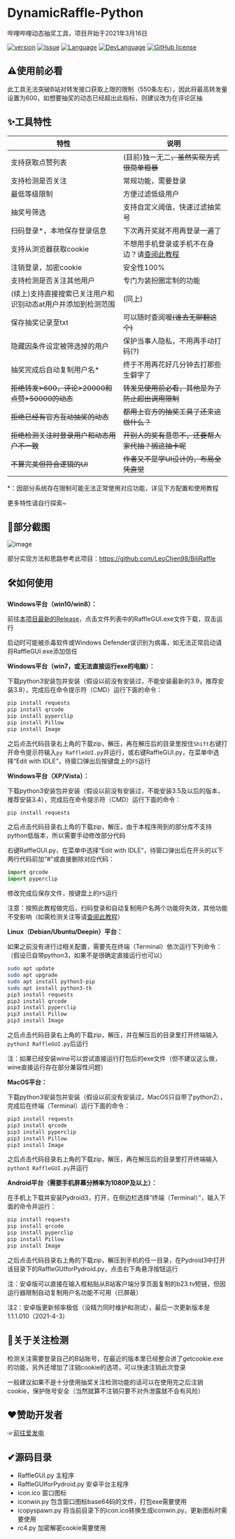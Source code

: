 # DynamicRaffle-Python
哔哩哔哩动态抽奖工具，项目开始于2021年3月16日

[![version](https://img.shields.io/github/v/release/shoyu3/DynamicRaffle-Python.svg?label=最新版本)](https://github.com/shoyu3/DynamicRaffle-Python/releases)
[![Issue](https://img.shields.io/github/issues/shoyu3/DynamicRaffle-Python.svg?label=Issues)](https://github.com/shoyu3/DynamicRaffle-Python/issues)
[![Language](https://img.shields.io/badge/%E8%AF%AD%E8%A8%80-%E4%B8%AD%E6%96%87-brightgreen.svg)](#)
[![DevLanguage](https://img.shields.io/badge/%E5%BC%80%E5%8F%91%E8%AF%AD%E8%A8%80-Python-brightgreen.svg)](#)
[![GitHub license](https://img.shields.io/github/license/shoyu3/DynamicRaffle-Python.svg?label=开源许可)](https://github.com/shoyu3/DynamicRaffle-Python/blob/master/LICENSE)

## ⚠使用前必看

此工具无法突破B站对转发接口获取上限的限制（550条左右），因此将最高转发量设置为600，如想要抽奖的动态已经超出此指标，则建议改为在评论区抽

## ✨工具特性

|特性|说明|
|--------------|---------------|
|支持获取点赞列表|(目前)独一无二~~，虽然实现方式很简单粗暴~~|
|支持检测是否关注|常规功能，需要登录|
|最低等级限制|方便过滤低级用户|
|抽奖号筛选|支持自定义阈值，快速过滤抽奖号|
|扫码登录\*，本地保存登录信息|下次再开奖就不用再登录一遍了|
|支持从浏览器获取cookie|不想用手机登录或手机不在身边？请[查阅此教程](https://bili.fan/blog/archives/25/)|
|注销登录，加密cookie|安全性100%|
|支持检测是否关注其他用户|专门为装扮圈定制的功能|
|(续上)支持直接搜索已关注用户和<br>识别动态at用户并添加到检测范围|(同上)|
|保存抽奖记录至txt|可以随时查阅喔~~(谁去无聊翻这个)~~|
|隐藏因条件设定被筛选掉的用户|保护当事人隐私，不用再手动打码(?)|
|抽奖完成后自动复制用户名\*|终于不用再花好几分钟去打那些生僻字了|
|~~拒绝转发>600，评论>20000和点赞>50000的动态~~|~~转发见使用前必看，其他是为了防止超出调用限制~~|
|~~拒绝已经有官方互动抽奖的动态~~|~~都用上官方的抽奖工具了还来这做什么？~~|
|~~拒绝检测关注时登录用户和动态用户不一致~~|~~开别人的奖有意思不，还要帮人家代抽？搁这抽卡呢~~|
|~~不算完美但符合逻辑的UI~~|~~作者又不是学UI设计的，布局全凭直觉~~|

\*：因部分系统存在限制可能无法正常使用对应功能，详见下方配置和使用教程

更多特性请自行探索~

## 🧱部分截图

![image](https://user-images.githubusercontent.com/75879378/116866639-56d9db80-ac3e-11eb-951a-604d813dff42.png)

<!--
![image](https://user-images.githubusercontent.com/75879378/116789074-ad7cd380-aadf-11eb-890c-37c57a7c3aea.png)
最新版本（1.1.4）：
![图片](https://user-images.githubusercontent.com/75879378/115114829-d4a5b200-9fc3-11eb-915e-d662a2c55319.png)
旧版本（1.1.0）：
![image](https://user-images.githubusercontent.com/75879378/113187997-17f5e600-928c-11eb-94a1-61d03f978f0f.png)
旧版本（1.0.5）：
![截图1](https://user-images.githubusercontent.com/75879378/112523063-4fbae480-8dd9-11eb-879b-3d9a4182fc12.png)
某个旧版：
![截图2](https://user-images.githubusercontent.com/75879378/112303896-cd96c700-8cd7-11eb-9a5a-0de24521d512.png)
-->
部分实现方法和思路参考此项目：https://github.com/LeoChen98/BiliRaffle

## 🛠如何使用

**Windows平台（win10/win8）：**

前往[本项目最新的Release](https://github.com/shoyu3/DynamicRaffle-Python/releases/latest)，点击文件列表中的RaffleGUI.exe文件下载，双击运行

启动时可能被杀毒软件或Windows Defender误识别为病毒，如无法正常启动请将RaffleGUI.exe添加信任

**Windows平台（win7，或无法直接运行exe的电脑）：**

下载python3安装包并安装（假设以前没有安装过，不能安装最新的3.9，推荐安装3.8），完成后在命令提示符（CMD）运行下面的命令：

```bash
pip install requests
pip install qrcode
pip install pyperclip
pip install Pillow
pip install Image
```

之后点击代码目录右上角的下载zip，解压，再在解压后的目录里按住```Shift```右键打开命令提示符输入```py RaffleGUI.py```并运行，或右键RaffleGUI.py，在菜单中选择“Edit with IDLE”，待窗口弹出后按键盘上的```F5```运行

**Windows平台（XP/Vista）：**

下载python3安装包并安装（假设以前没有安装过，不能安装3.5及以后的版本，推荐安装3.4），完成后在命令提示符（CMD）运行下面的命令：

```bash
pip install requests
```

之后点击代码目录右上角的下载zip，解压，由于本程序用到的部分库不支持python低版本，所以需要手动修改部分代码

右键RaffleGUI.py，在菜单中选择“Edit with IDLE”，待窗口弹出后在开头的以下两行代码前加“#”或直接删除对应代码：

```python
import qrcode
import pyperclip
```

修改完成后保存文件，按键盘上的```F5```运行

注意：按照此教程做完后，扫码登录和自动复制用户名两个功能将失效，其他功能不受影响（如需检测关注等请[查阅此教程](https://bili.fan/blog/archives/25/)）

**Linux（Debian/Ubuntu/Deepin）平台：**

如果之前没有进行过相关配置，需要先在终端（Terminal）依次运行下列命令：（假设已自带python3，如果不是很确定直接运行也可以）

```bash
sudo apt update
sudo apt upgrade
sudo apt install python3-pip
sudo apt install python3-tk
pip3 install requests
pip3 install qrcode
pip3 install pyperclip
pip3 install Pillow
pip3 install Image
```

之后点击代码目录右上角的下载zip，解压，并在解压后的目录里打开终端输入```python3 RaffleGUI.py```后运行

注：如果已经安装wine可以尝试直接运行打包后的exe文件（但不建议这么做，wine直接运行存在部分兼容性问题）

**MacOS平台：**

下载python3安装包并安装（假设以前没有安装过，MacOS只自带了python2），完成后在终端（Terminal）运行下面的命令：<!--（如果提示找不到命令在每条的pip后面加一个3）-->

```bash
pip3 install requests
pip3 install qrcode
pip3 install pyperclip
pip3 install Pillow
pip3 install Image
```

之后点击代码目录右上角的下载zip，解压，再在解压后的目录里打开终端输入```python3 RaffleGUI.py```并运行

**Android平台（需要手机屏幕分辨率为1080P及以上）：**

在手机上下载并安装Pydroid3，打开，在侧边栏选择“终端（Terminal）”，输入下面的命令并运行：

```bash
pip install requests
pip install qrcode
pip install pyperclip
pip install Pillow
pip install Image
```

之后点击代码目录右上角的下载zip，解压到手机的任一目录，在Pydroid3中打开该目录下的RaffleGUIforPydroid.py，点击右下角悬浮按钮运行

注：安卓版可以直接在输入框粘贴从B站客户端分享页面复制的b23.tv短链，但因运行器限制自动复制用户名功能不可用（已屏蔽）

注2：安卓版更新频率极低（没精力同时维护和测试），最后一次更新版本是1.1.1.010（2021-4-3）

## 🧶关于关注检测

检测关注需要登录自己的B站账号，在最近的版本里已经整合进了getcookie.exe的功能，另外还增加了注销cookie的选项，可以快速注销此次登录

一般建议如果不是十分使用抽奖关注检测功能的话可以在使用完之后注销cookie，保护账号安全（当然就算不注销只要不对外泄露就不会有风险）

## ❤赞助开发者

☞[前往爱发电](https://afdian.net/@shoyu)

## ✔源码目录

- RaffleGUI.py 主程序
- RaffleGUIforPydroid.py 安卓平台主程序
- icon.ico 窗口图标
- iconwin.py 包含窗口图标base64码的文件，打包exe需要使用
- icopyspawn.py 将当前目录下的icon.ico转换生成iconwin.py，更新图标时需要使用
- rc4.py 加密解密cookie需要使用

